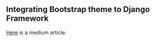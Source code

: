 ## Integrating Bootstrap theme to Django Framework
[Here](https://medium.com/@dichharai/integrating-bootstrap-to-django-2d84344058ff) is a medium article. 
